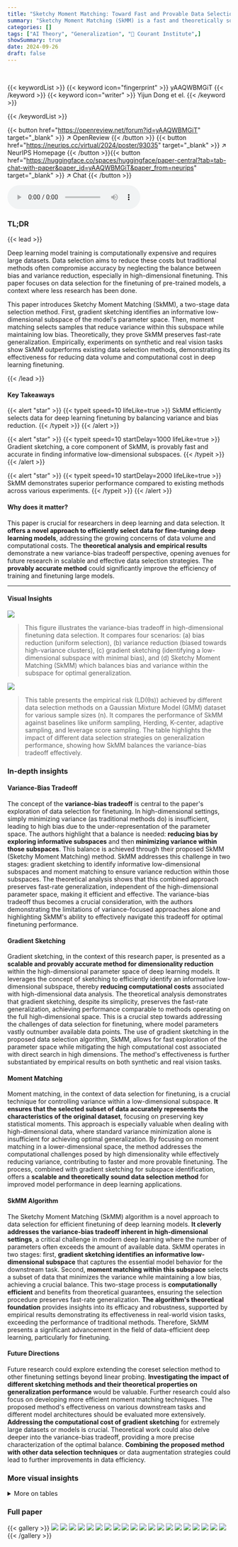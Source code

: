 ```yaml
---
title: "Sketchy Moment Matching: Toward Fast and Provable Data Selection for Finetuning"
summary: "Sketchy Moment Matching (SkMM) is a fast and theoretically sound data selection method for deep learning finetuning. By controlling variance-bias tradeoffs in high dimensions, SkMM drastically reduces..."
categories: []
tags: ["AI Theory", "Generalization", "🏢 Courant Institute",]
showSummary: true
date: 2024-09-26
draft: false
---
```


<br>

{{< keywordList >}}
{{< keyword icon="fingerprint" >}} yAAQWBMGiT {{< /keyword >}}
{{< keyword icon="writer" >}} Yijun Dong et el. {{< /keyword >}}
 
{{< /keywordList >}}

{{< button href="https://openreview.net/forum?id=yAAQWBMGiT" target="_blank" >}}
↗ OpenReview
{{< /button >}}
{{< button href="https://neurips.cc/virtual/2024/poster/93035" target="_blank" >}}
↗ NeurIPS Homepage
{{< /button >}}{{< button href="https://huggingface.co/spaces/huggingface/paper-central?tab=tab-chat-with-paper&paper_id=yAAQWBMGiT&paper_from=neurips" target="_blank" >}}
↗ Chat
{{< /button >}}



<audio controls>
    <source src="https://ai-paper-reviewer.com/yAAQWBMGiT/podcast.wav" type="audio/wav">
    Your browser does not support the audio element.
</audio>


### TL;DR


{{< lead >}}

Deep learning model training is computationally expensive and requires large datasets.  Data selection aims to reduce these costs but traditional methods often compromise accuracy by neglecting the balance between bias and variance reduction, especially in high-dimensional finetuning. This paper focuses on data selection for the finetuning of pre-trained models, a context where less research has been done.

This paper introduces Sketchy Moment Matching (SkMM), a two-stage data selection method.  First, gradient sketching identifies an informative low-dimensional subspace of the model's parameter space.  Then, moment matching selects samples that reduce variance within this subspace while maintaining low bias.  Theoretically, they prove SkMM preserves fast-rate generalization.  Empirically, experiments on synthetic and real vision tasks show SkMM outperforms existing data selection methods, demonstrating its effectiveness for reducing data volume and computational cost in deep learning finetuning.

{{< /lead >}}


#### Key Takeaways

{{< alert "star" >}}
{{< typeit speed=10 lifeLike=true >}} SkMM efficiently selects data for deep learning finetuning by balancing variance and bias reduction. {{< /typeit >}}
{{< /alert >}}

{{< alert "star" >}}
{{< typeit speed=10 startDelay=1000 lifeLike=true >}} Gradient sketching, a core component of SkMM, is provably fast and accurate in finding informative low-dimensional subspaces. {{< /typeit >}}
{{< /alert >}}

{{< alert "star" >}}
{{< typeit speed=10 startDelay=2000 lifeLike=true >}} SkMM demonstrates superior performance compared to existing methods across various experiments. {{< /typeit >}}
{{< /alert >}}

#### Why does it matter?
This paper is crucial for researchers in deep learning and data selection. It **offers a novel approach to efficiently select data for fine-tuning deep learning models**, addressing the growing concerns of data volume and computational costs.  The **theoretical analysis and empirical results** demonstrate a new variance-bias tradeoff perspective, opening avenues for future research in scalable and effective data selection strategies.  The **provably accurate method** could significantly improve the efficiency of training and finetuning large models.

------
#### Visual Insights



![](https://ai-paper-reviewer.com/yAAQWBMGiT/figures_1_1.jpg)

> This figure illustrates the variance-bias tradeoff in high-dimensional finetuning data selection.  It compares four scenarios: (a) bias reduction (uniform selection), (b) variance reduction (biased towards high-variance clusters), (c) gradient sketching (identifying a low-dimensional subspace with minimal bias), and (d) Sketchy Moment Matching (SkMM) which balances bias and variance within the subspace for optimal generalization.





![](https://ai-paper-reviewer.com/yAAQWBMGiT/tables_7_1.jpg)

> This table presents the empirical risk (LD(θs)) achieved by different data selection methods on a Gaussian Mixture Model (GMM) dataset for various sample sizes (n).  It compares the performance of SkMM against baselines like uniform sampling, Herding, K-center, adaptive sampling, and leverage score sampling. The table highlights the impact of different data selection strategies on generalization performance, showing how SkMM balances the variance-bias tradeoff effectively.





### In-depth insights


#### Variance-Bias Tradeoff
The concept of the **variance-bias tradeoff** is central to the paper's exploration of data selection for finetuning. In high-dimensional settings, simply minimizing variance (as traditional methods do) is insufficient, leading to high bias due to the under-representation of the parameter space.  The authors highlight that a balance is needed: **reducing bias by exploring informative subspaces** and then **minimizing variance within those subspaces**. This balance is achieved through their proposed SkMM (Sketchy Moment Matching) method.  SkMM addresses this challenge in two stages:  gradient sketching to identify informative low-dimensional subspaces and moment matching to ensure variance reduction within those subspaces.  The theoretical analysis shows that this combined approach preserves fast-rate generalization, independent of the high-dimensional parameter space, making it efficient and effective. The variance-bias tradeoff thus becomes a crucial consideration, with the authors demonstrating the limitations of variance-focused approaches alone and highlighting SkMM's ability to effectively navigate this tradeoff for optimal finetuning performance.

#### Gradient Sketching
Gradient sketching, in the context of this research paper, is presented as a **scalable and provably accurate method for dimensionality reduction** within the high-dimensional parameter space of deep learning models.  It leverages the concept of sketching to efficiently identify an informative low-dimensional subspace, thereby **reducing computational costs** associated with high-dimensional data analysis. The theoretical analysis demonstrates that gradient sketching, despite its simplicity, preserves the fast-rate generalization, achieving performance comparable to methods operating on the full high-dimensional space.  This is a crucial step towards addressing the challenges of data selection for finetuning, where model parameters vastly outnumber available data points. The use of gradient sketching in the proposed data selection algorithm, SkMM, allows for fast exploration of the parameter space while mitigating the high computational cost associated with direct search in high dimensions.  The method's effectiveness is further substantiated by empirical results on both synthetic and real vision tasks.

#### Moment Matching
Moment matching, in the context of data selection for finetuning, is a crucial technique for controlling variance within a low-dimensional subspace.  **It ensures that the selected subset of data accurately represents the characteristics of the original dataset**, focusing on preserving key statistical moments. This approach is especially valuable when dealing with high-dimensional data, where standard variance minimization alone is insufficient for achieving optimal generalization. By focusing on moment matching in a lower-dimensional space, the method addresses the computational challenges posed by high dimensionality while effectively reducing variance, contributing to faster and more provable finetuning. The process, combined with gradient sketching for subspace identification, offers a **scalable and theoretically sound data selection method** for improved model performance in deep learning applications.

#### SkMM Algorithm
The Sketchy Moment Matching (SkMM) algorithm is a novel approach to data selection for efficient finetuning of deep learning models.  **It cleverly addresses the variance-bias tradeoff inherent in high-dimensional settings**, a critical challenge in modern deep learning where the number of parameters often exceeds the amount of available data. SkMM operates in two stages: first, **gradient sketching identifies an informative low-dimensional subspace** that captures the essential model behavior for the downstream task. Second, **moment matching within this subspace** selects a subset of data that minimizes the variance while maintaining a low bias, achieving a crucial balance.  This two-stage process is **computationally efficient** and benefits from theoretical guarantees, ensuring the selection procedure preserves fast-rate generalization. **The algorithm's theoretical foundation** provides insights into its efficacy and robustness, supported by empirical results demonstrating its effectiveness in real-world vision tasks, exceeding the performance of traditional methods. Therefore, SkMM presents a significant advancement in the field of data-efficient deep learning, particularly for finetuning.

#### Future Directions
Future research could explore extending the coreset selection method to other finetuning settings beyond linear probing.  **Investigating the impact of different sketching methods and their theoretical properties on generalization performance** would be valuable.  Further research could also focus on developing more efficient moment matching techniques. The proposed method's effectiveness on various downstream tasks and different model architectures should be evaluated more extensively.  **Addressing the computational cost of gradient sketching** for extremely large datasets or models is crucial. Theoretical work could also delve deeper into the variance-bias tradeoff, providing a more precise characterization of the optimal balance.  **Combining the proposed method with other data selection techniques** or data augmentation strategies could lead to further improvements in data efficiency.


### More visual insights




<details>
<summary>More on tables
</summary>


![](https://ai-paper-reviewer.com/yAAQWBMGiT/tables_8_1.jpg)
> This table presents the empirical risk (LD(θs)) for different data selection methods on a Gaussian Mixture Model (GMM) dataset with varying sample sizes (n).  The risk is measured using ridge regression, and the results are compared to the risk achieved with the full dataset (LD(θ[N]) = 2.95e-3).  The table shows how different methods, including uniform sampling, k-center, adaptive sampling, leverage score sampling, and the proposed SkMM method, perform in terms of risk reduction at different sample sizes.  The standard deviation across 8 random seeds is reported for the sampling methods.

![](https://ai-paper-reviewer.com/yAAQWBMGiT/tables_8_2.jpg)
> This table presents the Mean Absolute Error (MAE) results on the UTKFace dataset for age estimation.  Different data selection methods were compared using a linear regressor trained on top of CLIP's pre-trained features (ViT-B/32).  The MAE is a measure of the average absolute difference between the predicted and actual ages. Lower MAE values indicate better performance. The table shows MAE values for various coreset sizes (number of selected data points), demonstrating the effectiveness of each data selection method at different data scales.

![](https://ai-paper-reviewer.com/yAAQWBMGiT/tables_9_1.jpg)
> This table presents the accuracy and F1 scores achieved by different data selection methods on the Stanford Cars dataset using linear probing over CLIP features.  The results show the performance of various methods including uniform sampling, herding, contextual diversity, Glister, GraNd, forgetting, DeepFool, entropy, margin, least confidence, and the proposed SkMM method. The performance is evaluated for different subset sizes (n) of the dataset.

![](https://ai-paper-reviewer.com/yAAQWBMGiT/tables_27_1.jpg)
> This table presents the accuracy and F1 scores achieved by different data selection methods for linear probing (LP) on the Stanford Cars dataset using CLIP.  The results are shown for various coreset sizes (n), demonstrating the performance of SkMM in comparison to other methods like Uniform Sampling, Herding, Contextual Diversity, Glister, GraNd, Forgetting, DeepFool, Entropy, Margin, and Least Confidence.

![](https://ai-paper-reviewer.com/yAAQWBMGiT/tables_28_1.jpg)
> This table presents the results of linear probing (LP) experiments on the Stanford Cars dataset using CLIP.  It compares the accuracy and F1 score achieved by SkMM-LP against several baseline data selection methods (Uniform Sampling, Herding, Contextual Diversity, Glister, GraNd, Forgetting, DeepFool, Entropy, Margin, Least Confidence) for different coreset sizes (n).  The results highlight the performance of SkMM-LP, particularly in lower coreset sizes.

![](https://ai-paper-reviewer.com/yAAQWBMGiT/tables_28_2.jpg)
> This table presents the Mean Absolute Error (MAE) results for age estimation on the UTKFace dataset using a linear regressor on top of CLIP features.  Different data selection methods are compared at various coreset sizes (the number of data points used for training the regressor). Lower MAE values indicate better performance. The best performing method for each coreset size is highlighted in bold.

</details>




### Full paper

{{< gallery >}}
<img src="https://ai-paper-reviewer.com/yAAQWBMGiT/1.png" class="grid-w50 md:grid-w33 xl:grid-w25" />
<img src="https://ai-paper-reviewer.com/yAAQWBMGiT/2.png" class="grid-w50 md:grid-w33 xl:grid-w25" />
<img src="https://ai-paper-reviewer.com/yAAQWBMGiT/3.png" class="grid-w50 md:grid-w33 xl:grid-w25" />
<img src="https://ai-paper-reviewer.com/yAAQWBMGiT/4.png" class="grid-w50 md:grid-w33 xl:grid-w25" />
<img src="https://ai-paper-reviewer.com/yAAQWBMGiT/5.png" class="grid-w50 md:grid-w33 xl:grid-w25" />
<img src="https://ai-paper-reviewer.com/yAAQWBMGiT/6.png" class="grid-w50 md:grid-w33 xl:grid-w25" />
<img src="https://ai-paper-reviewer.com/yAAQWBMGiT/7.png" class="grid-w50 md:grid-w33 xl:grid-w25" />
<img src="https://ai-paper-reviewer.com/yAAQWBMGiT/8.png" class="grid-w50 md:grid-w33 xl:grid-w25" />
<img src="https://ai-paper-reviewer.com/yAAQWBMGiT/9.png" class="grid-w50 md:grid-w33 xl:grid-w25" />
<img src="https://ai-paper-reviewer.com/yAAQWBMGiT/10.png" class="grid-w50 md:grid-w33 xl:grid-w25" />
<img src="https://ai-paper-reviewer.com/yAAQWBMGiT/11.png" class="grid-w50 md:grid-w33 xl:grid-w25" />
<img src="https://ai-paper-reviewer.com/yAAQWBMGiT/12.png" class="grid-w50 md:grid-w33 xl:grid-w25" />
<img src="https://ai-paper-reviewer.com/yAAQWBMGiT/13.png" class="grid-w50 md:grid-w33 xl:grid-w25" />
<img src="https://ai-paper-reviewer.com/yAAQWBMGiT/14.png" class="grid-w50 md:grid-w33 xl:grid-w25" />
<img src="https://ai-paper-reviewer.com/yAAQWBMGiT/15.png" class="grid-w50 md:grid-w33 xl:grid-w25" />
<img src="https://ai-paper-reviewer.com/yAAQWBMGiT/16.png" class="grid-w50 md:grid-w33 xl:grid-w25" />
<img src="https://ai-paper-reviewer.com/yAAQWBMGiT/17.png" class="grid-w50 md:grid-w33 xl:grid-w25" />
<img src="https://ai-paper-reviewer.com/yAAQWBMGiT/18.png" class="grid-w50 md:grid-w33 xl:grid-w25" />
<img src="https://ai-paper-reviewer.com/yAAQWBMGiT/19.png" class="grid-w50 md:grid-w33 xl:grid-w25" />
<img src="https://ai-paper-reviewer.com/yAAQWBMGiT/20.png" class="grid-w50 md:grid-w33 xl:grid-w25" />
{{< /gallery >}}